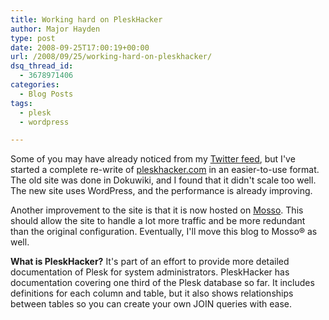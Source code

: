 ```yaml
---
title: Working hard on PleskHacker
author: Major Hayden
type: post
date: 2008-09-25T17:00:19+00:00
url: /2008/09/25/working-hard-on-pleskhacker/
dsq_thread_id:
  - 3678971406
categories:
  - Blog Posts
tags:
  - plesk
  - wordpress

---
```

Some of you may have already noticed from my [Twitter feed][1], but I've started a complete re-write of [pleskhacker.com][2] in an easier-to-use format. The old site was done in Dokuwiki, and I found that it didn't scale too well. The new site uses WordPress, and the performance is already improving.

Another improvement to the site is that it is now hosted on [Mosso][3]. This should allow the site to handle a lot more traffic and be more redundant than the original configuration. Eventually, I'll move this blog to Mosso&#0174; as well.

**What is PleskHacker?** It's part of an effort to provide more detailed documentation of Plesk for system administrators. PleskHacker has documentation covering one third of the Plesk database so far. It includes definitions for each column and table, but it also shows relationships between tables so you can create your own JOIN queries with ease.

 [1]: http://twitter.com/rackerhacker/
 [2]: http://pleskhacker.com/
 [3]: http://mosso.com/
